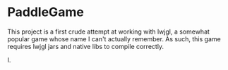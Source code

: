 PaddleGame
==========
This project is a first crude attempt at working with lwjgl, a somewhat popular game whose name I can't actually remember.
As such, this game requires lwjgl jars and native libs to compile correctly.


I.
